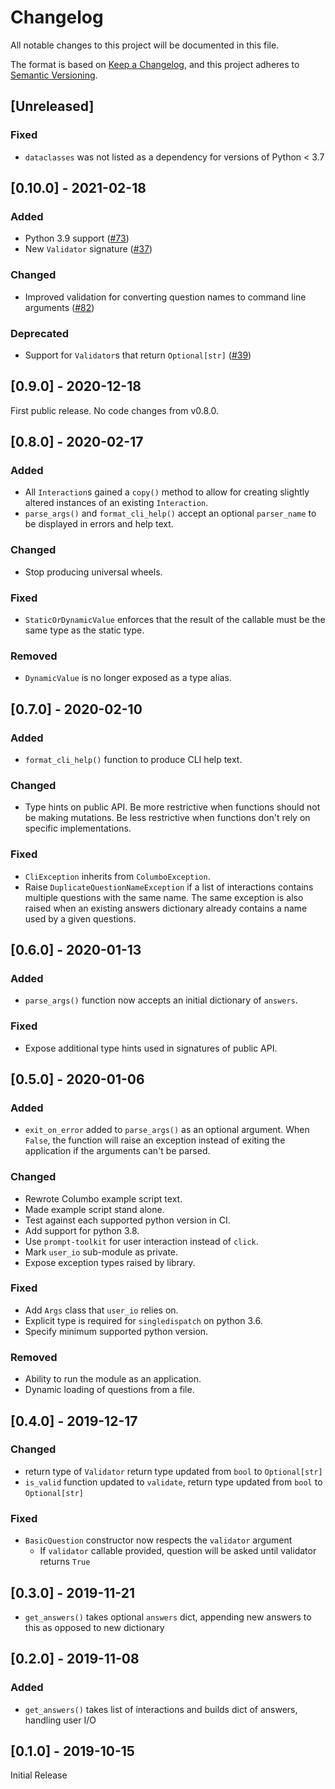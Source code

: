 # Changelog
All notable changes to this project will be documented in this file.

The format is based on [Keep a Changelog](https://keepachangelog.com/en/1.0.0/),
and this project adheres to [Semantic Versioning](https://semver.org/spec/v2.0.0.html).

## [Unreleased]

### Fixed

* `dataclasses` was not listed as a dependency for versions of Python < 3.7

## [0.10.0] - 2021-02-18

### Added

* Python 3.9 support ([#73](https://github.com/wayfair-incubator/columbo/pull/73))
* New `Validator` signature ([#37](https://github.com/wayfair-incubator/columbo/issues/37))

### Changed

* Improved validation for converting question names to command line arguments ([#82](https://github.com/wayfair-incubator/columbo/pull/82))

### Deprecated

* Support for `Validator`s that return `Optional[str]` ([#39](https://github.com/wayfair-incubator/columbo/issues/39))

## [0.9.0] - 2020-12-18

First public release. No code changes from v0.8.0.

## [0.8.0] - 2020-02-17

### Added

* All `Interaction`s gained a `copy()` method to allow for creating slightly altered instances of an existing
    `Interaction`.
* `parse_args()` and `format_cli_help()` accept an optional `parser_name` to be displayed in errors and help text.

### Changed

* Stop producing universal wheels.

### Fixed

* `StaticOrDynamicValue` enforces that the result of the callable must be the same type as the static type.

### Removed

* `DynamicValue` is no longer exposed as a type alias.

## [0.7.0] - 2020-02-10

### Added

* `format_cli_help()` function to produce CLI help text.

### Changed

* Type hints on public API. Be more restrictive when functions should not be making mutations. Be less restrictive when
    functions don't rely on specific implementations.

### Fixed

* `CliException` inherits from `ColumboException`.
* Raise `DuplicateQuestionNameException` if a list of interactions contains multiple questions with the same name. The
    same exception is also raised when an existing answers dictionary already contains a name used by a given questions.

## [0.6.0] - 2020-01-13

### Added

* `parse_args()` function now accepts an initial dictionary of `answers`.

### Fixed

* Expose additional type hints used in signatures of public API.

## [0.5.0] - 2020-01-06

### Added

* `exit_on_error` added to `parse_args()` as an optional argument. When `False`, the function will raise an exception
    instead of exiting the application if the arguments can't be parsed.

### Changed

* Rewrote Columbo example script text.
* Made example script stand alone.
* Test against each supported python version in CI.
* Add support for python 3.8.
* Use `prompt-toolkit` for user interaction instead of `click`.
* Mark `user_io` sub-module as private.
* Expose exception types raised by library.

### Fixed

* Add `Args` class that `user_io` relies on.
* Explicit type is required for `singledispatch` on python 3.6.
* Specify minimum supported python version.

### Removed

* Ability to run the module as an application.
* Dynamic loading of questions from a file.

## [0.4.0] - 2019-12-17

### Changed

* return type of `Validator` return type updated from `bool` to `Optional[str]`
* `is_valid` function updated to `validate`, return type updated from `bool` to `Optional[str]`

### Fixed

* `BasicQuestion` constructor now respects the `validator` argument
  * If `validator` callable provided, question will be asked until validator returns `True`

## [0.3.0] - 2019-11-21

* `get_answers()` takes optional `answers` dict, appending new answers to this as opposed to new dictionary

## [0.2.0] - 2019-11-08

### Added

* `get_answers()` takes list of interactions and builds dict of answers, handling user I/O

## [0.1.0] - 2019-10-15

Initial Release
